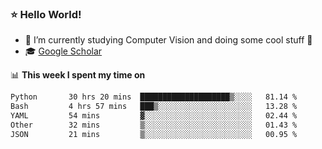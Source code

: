 ### ⭐️ Hello World!

<!--
**hologerry/hologerry** is a ✨ _special_ ✨ repository because its `README.md` (this file) appears on your GitHub profile.

Here are some ideas to get you started:

- 🔭 I’m currently working and studying on Computer Vision
- 🌱 I’m currently learning at Peking University
- 💬 Ask me about 
- 📫 How to reach me: E-mail
- 😄 Pronouns: he/his
- ⚡ Fun fact: Music is the Power
-->


- 🔭 I’m currently studying Computer Vision and doing some cool stuff 🤖
- 🎓 [Google Scholar](https://scholar.google.com/citations?user=3ykqW9wAAAAJ&hl=en)


📊 **This week I spent my time on**

<!--START_SECTION:waka-->

```txt
Python       30 hrs 20 mins  ████████████████████▒░░░░   81.14 %
Bash         4 hrs 57 mins   ███▒░░░░░░░░░░░░░░░░░░░░░   13.28 %
YAML         54 mins         ▓░░░░░░░░░░░░░░░░░░░░░░░░   02.44 %
Other        32 mins         ▒░░░░░░░░░░░░░░░░░░░░░░░░   01.43 %
JSON         21 mins         ▒░░░░░░░░░░░░░░░░░░░░░░░░   00.95 %
```

<!--END_SECTION:waka-->
